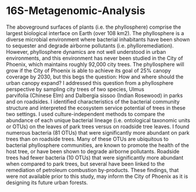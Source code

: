 # 16S-Metagenomic-Analysis
 The aboveground surfaces of plants (i.e. the phyllosphere) comprise the largest biological interface on Earth (over 108 km2). The phyllosphere is a diverse microbial environment where bacterial inhabitants have been shown to sequester and degrade airborne pollutants (i.e. phylloremediation).  However, phyllosphere dynamics are not well understood in urban environments, and this environment has never been studied in the City of Phoenix, which maintains roughly 92,000 city trees. The phyllosphere will grow if the City of Phoenix is able to achieve its goal of 25% canopy coverage by 2030, but this begs the question: How and where should the urban canopy expand? I addressed this question from a phyllosphere perspective by sampling city trees of two species, Ulmus parvifolia (Chinese Elm) and Dalbergia sissoo (Indian Rosewood) in parks and on roadsides. I identified characteristics of the bacterial community structure and interpreted the ecosystem service potential of trees in these two settings. I used culture-independent methods to compare the abundance of each unique bacterial lineage (i.e. ontological taxonomic units or OTUs) on the leaves of park trees versus on roadside tree leaves. I found numerous bacteria (81 OTUs) that were significantly more abundant on park trees than on roadside trees. Many of these OTUs are ubiquitous to bacterial phyllosphere communities, are known to promote the health of the host tree, or have been shown to degrade airborne pollutants.  Roadside trees had fewer bacteria (10 OTUs) that were significantly more abundant when compared to park trees, but several have been linked to the remediation of petroleum combustion by-products. These findings, that were not available prior to this study, may inform the City of Phoenix as it is designing its future urban forests. 
